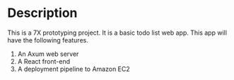 # Description

This is a 7X prototyping project. It is a basic todo list web app. This app will have the following features.

1. An Axum web server
2. A React front-end
3. A deployment pipeline to Amazon EC2
